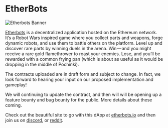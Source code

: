 # EtherBots

![Etherbots Banner](https://cdn-images-1.medium.com/max/2000/1*ivh0196XMX4EYoPuGMOMZg.jpeg)

[Etherbots](https://etherbots.io) is a decentralized application hosted on the Ethereum network. It’s a Robot Wars inspired game where you collect parts and weapons, forge dynamic robots, and use them to battle others on the platform. Level up and discover rare parts by winning duels in the arena. Win — and you might receive a rare gold flamethrower to roast your enemies. Lose, and you’ll be rewarded with a common frying pan (which is about as useful as it would be dropping in the middle of Pochinki).

The contracts uploaded are in draft form and subject to change. In fact, we look forward to hearing your input on our proposed implementation and gameplay!

We will continuing to update the contract, and then will will be opening up a feature bounty and bug bounty for the public. More details about these coming.

Check out the beautiful site to go with this dApp at [etherbots.io](https://etherbots.io) and then join us on [discord](https://discord.gg/jbuYx9w), or [reddit](reddit.com/r/etherbots).
